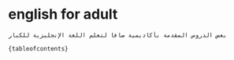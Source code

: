 # english for adult
 
```{Note}
بعض الدروس المقدمة بأكاديمية صافا لتعلم اللغة الإنجليزية للكبار
```
 

 
```{tableofcontents}```